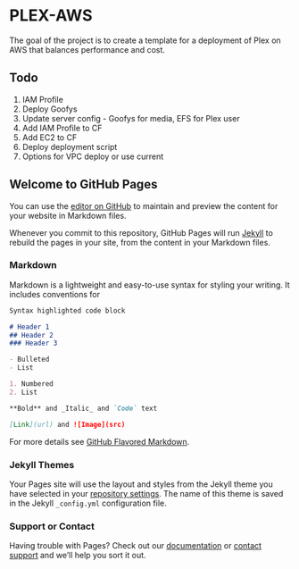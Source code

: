 # PLEX-AWS

The goal of the project is to create a template for a deployment of Plex on AWS that balances performance and cost.

## Todo

1. IAM Profile
2. Deploy Goofys
2. Update server config - Goofys for media, EFS for Plex user
3. Add IAM Profile to CF
4. Add EC2 to CF
5. Deploy deployment script
6. Options for VPC deploy or use current

## Welcome to GitHub Pages

You can use the [editor on GitHub](https://github.com/hhelmich/plex-aws/edit/master/README.md) to maintain and preview the content for your website in Markdown files.

Whenever you commit to this repository, GitHub Pages will run [Jekyll](https://jekyllrb.com/) to rebuild the pages in your site, from the content in your Markdown files.

### Markdown

Markdown is a lightweight and easy-to-use syntax for styling your writing. It includes conventions for

```markdown
Syntax highlighted code block

# Header 1
## Header 2
### Header 3

- Bulleted
- List

1. Numbered
2. List

**Bold** and _Italic_ and `Code` text

[Link](url) and ![Image](src)
```

For more details see [GitHub Flavored Markdown](https://guides.github.com/features/mastering-markdown/).

### Jekyll Themes

Your Pages site will use the layout and styles from the Jekyll theme you have selected in your [repository settings](https://github.com/hhelmich/plex-aws/settings). The name of this theme is saved in the Jekyll `_config.yml` configuration file.

### Support or Contact

Having trouble with Pages? Check out our [documentation](https://help.github.com/categories/github-pages-basics/) or [contact support](https://github.com/contact) and we’ll help you sort it out.
